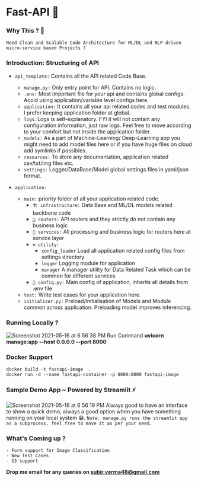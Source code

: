 # Fast-API 🚀

### Why This ? 🤨
    Need Clean and Scalable Code Architecture for ML/DL and NLP driven micro-service based Projects ?

    
###  **Introduction: Structuring of API**


- `api_template:`  Contains all the API related Code Base.
    - `manage.py:` Only entry point for API. Contains no logic. 
    - `.env:` Most important file for your api and contains global configs. Acoid using application/variable level configs here.
    - `application:`  It contains all your api related codes and test modules. I prefer keeping application folder at global.
    - `logs`: Logs is self-explanatory. FYI it will not contain any configuration information, just raw logs. Feel free to move according to your comfort but not inside the application folder.
    - `models:` As a part of Machine-Learning/ Deep-Learning app you might need to add model files here or if you have huge files on cloud add symlinks if possibles.
    - `resources:` To store any documentation, application related csv/txt/img files etc.
    - `settings:` Logger/DataBase/Model global settings files in yaml/json format.

- `application:` 
    - `main:` priority folder of all your application related code.
        - `🏗 infrastructure:` Data Base and ML/DL models related backbone code
        - `📮 routers:` API routers and they strictly do not contain any business logic
        - `📡 services:` All processing and business logic for routers here at service layer
        - `⚒ utility:`
            - `config_loader` Load all application related config files from settings directory 
            - `logger` Logging module for application
            - `manager` A manager utility for Data Related Task which can be common for different services
        - `🐍 config.py:` Main config of application, inherits all details from .env file
    - `test:` Write test cases for your application here.
    - `initializer.py:` Preload/Initialisation of Models and Module common across application. Preloading model improves inferencing.
    
### Running Locally ? 
   ![Screenshot 2021-05-16 at 6 56 38 PM](https://user-images.githubusercontent.com/17409469/118399886-ea6acd80-b67c-11eb-88de-7dd5021d2bce.png)
    Run Command  **uvicorn manage:app --host 0.0.0.0 --port 8000**

### Docker Support

    docker build -t fastapi-image  .
    docker run -d --name fastapi-container -p 8000:8000 fastapi-image

### Sample Demo App ~ Powered by Streamlit ⚡️
![Screenshot 2021-05-16 at 6 56 19 PM](https://user-images.githubusercontent.com/17409469/118399165-80045e00-b679-11eb-9416-8b73936e9b83.png)
    Always good to have an interface to show a quick demo, always a good option when you have something running on your local system 😁.
    `Note: manage.py runs the streamlit app as a subprocess. feel free to move it as per your need. `

### What's Coming up ?
    - Form support for Image Classification
    - New Test Cases 
    - S3 support


**Drop me email for any queries on subir.verma48@gmail.com**
